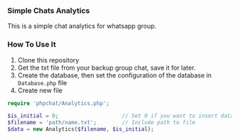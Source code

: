 ### Simple Chats Analytics
This is a simple chat analytics for whatsapp group.

### How To Use It
1. Clone this repository
2. Get the txt file from your backup group chat, save it for later.
4. Create the database, then set the configuration of the database in `Database.php` file
5. Create new file

```php
require 'phpchat/Analytics.php';

$is_initial = 0;                    // Set 0 if you want to insert data into database
$filename = 'path/name.txt';        // Include path to file
$data = new Analytics($filename, $is_initial);

```